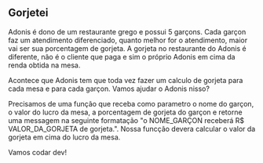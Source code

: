 ## Gorjetei
Adonis é dono de um restaurante grego e possui 5 garçons.
Cada garçon faz um atendimento diferenciado, quanto melhor for o atendimento, maior vai ser sua porcentagem de gorjeta.
A gorjeta no restaurante do Adonis é diferente, não é o cliente que paga e sim o próprio Adonis em cima da renda obtida na mesa.

Acontece que Adonis tem que toda vez fazer um calculo de gorjeta para cada mesa e para cada garçon. Vamos ajudar o Adonis nisso?

Precisamos de uma função que receba como parametro o nome do garçon, o valor do lucro da mesa, a porcentagem de gorjeta do garçon
e retorne uma messagem na seguinte formatação "o NOME_GARÇON receberá R$ VALOR_DA_GORJETA de gorjeta.". 
Nossa funcção devera calcular o valor da gorjeta em cima do lucro da mesa.

Vamos codar dev!